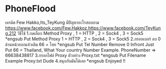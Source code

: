 # PhoneFlood
เครดิต Few Hakko,Its_TeyKung มีปัญหาอะไรสอบถาม https://www.facebook.com/Few.Hakkoz,https://www.facebook.com/TeyKung.212
	วิธีใช้ 
1.กดเลือก Method Proxy , 1 = HTTP , 2 = Sock4 , 3 = Sock5
 *engsub Put Method Proxy 1 = HTTP , 2 = Sock4 , 3 = Sock5
2.กรอกเบอร์  ลบ 0 ด้านหน้าออกแล้วเติม 66 = ไทย
 *engsub Put Tel Number Remove 0 Infront Just Put 66 = Thailand, What Your country Number
 Example. PhoneNumber => 66638438817
3.กรอกไฟล์ Proxy ตัวอย่าง  Proxy.txt
 *engsub Put Filename Example Proxy.txt Dude
4.สนุกกับมันได้เลย
 *engsub Enjoyed !!


